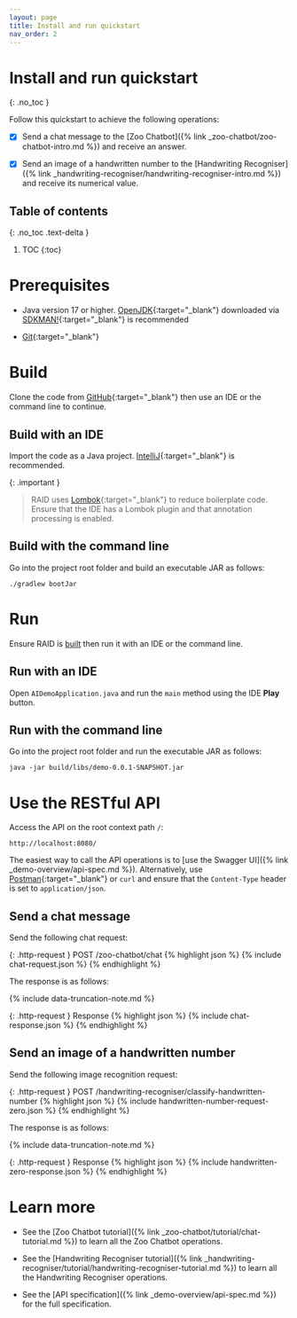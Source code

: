 ```yaml
---
layout: page
title: Install and run quickstart
nav_order: 2
---
```


# Install and run quickstart
{: .no_toc }

Follow this quickstart to achieve the following operations:

* [x] Send a chat message to the [Zoo Chatbot]({% link _zoo-chatbot/zoo-chatbot-intro.md %}) and receive an answer.

* [x] Send an image of a handwritten number to the
[Handwriting Recogniser]({% link _handwriting-recogniser/handwriting-recogniser-intro.md %}) and receive its 
numerical value.

## Table of contents
{: .no_toc .text-delta }

1. TOC
{:toc}

# Prerequisites

* Java version 17 or higher. [OpenJDK](https://openjdk.org){:target="_blank"} downloaded via
[SDKMAN!](https://sdkman.io){:target="_blank"} is recommended

* [Git](https://git-scm.com/downloads){:target="_blank"}

# Build

Clone the code from [GitHub](https://github.com/jabhatfield/ai-demo){:target="_blank"}
then use an IDE or the command line to continue.

## Build with an IDE

Import the code as a Java project. [IntelliJ](https://www.jetbrains.com/idea/){:target="_blank"} is recommended.

{: .important }
> RAID uses [Lombok](https://projectlombok.org){:target="_blank"} to reduce boilerplate code. Ensure that the IDE has a 
> Lombok plugin and that annotation processing is enabled.

## Build with the command line

Go into the project root folder and build an executable JAR as follows:

    ./gradlew bootJar

# Run

Ensure RAID is [built](#build) then run it with an IDE or the command line.

## Run with an IDE

Open `AIDemoApplication.java` and run the `main` method using the IDE **Play** button.

## Run with the command line

Go into the project root folder and run the executable JAR as follows:

    java -jar build/libs/demo-0.0.1-SNAPSHOT.jar

# Use the RESTful API

Access the API on the root context path `/`:

    http://localhost:8080/

The easiest way to call the API operations is to [use the Swagger UI]({% link _demo-overview/api-spec.md %}). 
Alternatively, use [Postman](https://www.postman.com){:target="_blank"} or `curl` and ensure that the `Content-Type` 
header is set to `application/json`.

## Send a chat message

Send the following chat request:

{: .http-request }
POST /zoo-chatbot/chat
{% highlight json %}
{% include chat-request.json %}
{% endhighlight %}

The response is as follows:

{% include data-truncation-note.md %}

{: .http-request }
Response
{% highlight json %}
{% include chat-response.json %}
{% endhighlight %}

## Send an image of a handwritten number

Send the following image recognition request:

{: .http-request }
POST /handwriting-recogniser/classify-handwritten-number
{% highlight json %}
{% include handwritten-number-request-zero.json %}
{% endhighlight %}

The response is as follows:

{% include data-truncation-note.md %}

{: .http-request }
Response
{% highlight json %}
{% include handwritten-zero-response.json %}
{% endhighlight %}

# Learn more

* See the [Zoo Chatbot tutorial]({% link _zoo-chatbot/tutorial/chat-tutorial.md %})
to learn all the Zoo Chatbot operations.

* See the [Handwriting Recogniser tutorial]({% link _handwriting-recogniser/tutorial/handwriting-recogniser-tutorial.md %})
to learn all the Handwriting Recogniser operations.

* See the [API specification]({% link _demo-overview/api-spec.md %}) for the full specification.
